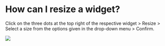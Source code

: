 # How can I resize a widget?

<p class="no-margin">Click on the three dots at the top right of the respective widget &gt; Resize &gt; Select a size from the options given in the drop-down menu &gt; Confirm.</p>
<p class="no-margin"></p>
<div class="intercom-container"><img src="/assets/img/teams-pro/image_191.png"></div>

<Hubspot />
<Clarity />
<GoogleAnalytics />

